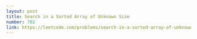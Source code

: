 ```yaml
---
layout: post
title: Search in a Sorted Array of Unknown Size
number: 702
link: https://leetcode.com/problems/search-in-a-sorted-array-of-unknown-size
---
```

